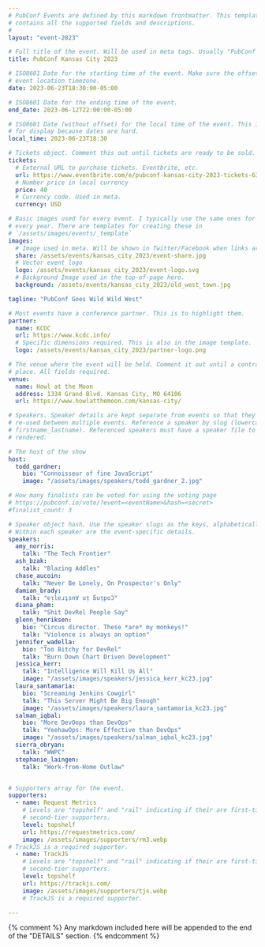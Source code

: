 ```yaml
---
# PubConf Events are defined by this markdown frontmatter. This template
# contains all the supported fields and descriptions.
#
layout: "event-2023"

# Full title of the event. Will be used in meta tags. Usually "PubConf City Year"
title: PubConf Kansas City 2023

# ISO8601 Date for the starting time of the event. Make sure the offset is in the
# event location timezone.
date: 2023-06-23T18:30:00-05:00

# ISO8601 Date for the ending time of the event.
end_date: 2023-06-12T22:00:00-05:00

# ISO8601 Date (without offset) for the local time of the event. This is used
# for display because dates are hard.
local_time: 2023-06-23T18:30

# Tickets object. Comment this out until tickets are ready to be sold.
tickets:
  # External URL to purchase tickets. Eventbrite, etc.
  url: https://www.eventbrite.com/e/pubconf-kansas-city-2023-tickets-634291331447
  # Number price in local currency
  price: 40
  # Currency code. Used in meta.
  currency: USD

# Basic images used for every event. I typically use the same ones for a location
# every year. There are templates for creating these in
# `/assets/images/events/_template`
images:
  # Image used in meta. Will be shown in Twitter/Facebook when links are shared.
  share: /assets/events/kansas_city_2023/event-share.jpg
  # Vector event logo
  logo: /assets/events/kansas_city_2023/event-logo.svg
  # Background Image used in the top-of-page hero.
  background: /assets/events/kansas_city_2023/old_west_town.jpg

tagline: "PubConf Goes Wild Wild West"

# Most events have a conference partner. This is to highlight them.
partner:
  name: KCDC
  url: https://www.kcdc.info/
  # Specific dimensions required. This is also in the image template.
  logo: /assets/events/kansas_city_2023/partner-logo.png

# The venue where the event will be held. Comment it out until a contract is in
# place. All fields required.
venue:
  name: Howl at the Moon
  address: 1334 Grand Blvd. Kansas City, MO 64106
  url: https://www.howlatthemoon.com/kansas-city/

# Speakers. Speaker details are kept separate from events so that they can be
# re-used between multiple events. Reference a speaker by slug (lowercase,
# firstname_lastname). Referenced speakers must have a speaker file to be
# rendered.

# The host of the show
host:
  todd_gardner:
    bio: "Connoisseur of fine JavaScript"
    image: "/assets/images/speakers/todd_gardner_2.jpg"

# How many finalists can be voted for using the voting page
# https://pubconf.io/vote/?event=<eventName>&hash=<secret>
#finalist_count: 3

# Speaker object hash. Use the speaker slugs as the keys, alphabetically listed.
# Within each speaker are the event-specific details.
speakers:
  amy_norris:
    talk: "The Tech Frontier"
  ash_bzak:
    talk: "Blazing Addles"
  chase_aucoin:
    talk: "Never Be Lonely, On Prospector's Only"
  damian_brady:
    talk: "ɐᴉlɐɹʇsn∀ uᴉ ƃuᴉpoƆ"
  diana_pham:
    talk: "Shit DevRel People Say"
  glenn_henriksen:
    bio: "Circus director. These *are* my monkeys!"
    talk: "Violence is always an option"
  jennifer_wadella:
    bio: "Too Bitchy for DevRel"
    talk: "Burn Down Chart Driven Development"
  jessica_kerr:
    talk: "Intelligence Will Kill Us All"
    image: "/assets/images/speakers/jessica_kerr_kc23.jpg"
  laura_santamaria:
    bio: "Screaming Jenkins Cowgirl"
    talk: "This Server Might Be Big Enough"
    image: "/assets/images/speakers/laura_santamaria_kc23.jpg"
  salman_iqbal:
    bio: "More DevOops than DevOps"
    talk: "YeehawOps: More Effective than DevOps"
    image: "/assets/images/speakers/salman_iqbal_kc23.jpg"
  sierra_obryan:
    talk: "WWPC"
  stephanie_laingen:
    talk: "Work-from-Home Outlaw"


# Supporters array for the event.
supporters:
  - name: Request Metrics
    # Levels are "topshelf" and "rail" indicating if their are first-tier or
    # second-tier supporters.
    level: topshelf
    url: https://requestmetrics.com/
    image: /assets/images/supporters/rm3.webp
# TrackJS is a required supporter.
  - name: TrackJS
    # Levels are "topshelf" and "rail" indicating if their are first-tier or
    # second-tier supporters.
    level: topshelf
    url: https://trackjs.com/
    image: /assets/images/supporters/tjs.webp
    # TrackJS is a required supporter.

---
```


{% comment %}
Any markdown included here will be appended to the end of the "DETAILS" section.
{% endcomment %}
